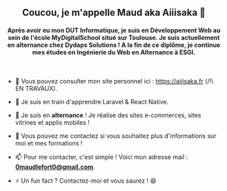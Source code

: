 <h2 align="center">Coucou, je m'appelle Maud aka Aiiisaka 👋</h2>
<h4 align="center">Après avoir eu mon DUT Informatique, je suis en Développement Web au sein de l'école MyDigitalSchool situé sur Toulouse. Je suis actuellement en alternance chez Dydaps Solutions ! A la fin de ce diplôme, je continue mes études en Ingénierie du Web en Alternance à ESGI.</h4>

<br>

- 🔭 Vous pouvez consulter mon site personnel ici : https://aiiisaka.fr (/!\ EN TRAVAUX).

- 🌱 Je suis en train d'apprendre Laravel & React Native.

- 🤔 Je suis en **alternance** ! Je réalise des sites e-commerces, sites vitrines et applis mobiles !

- 💬 Vous pouvez me contactez si vous souhaitez plus d'informations sur moi et mes formations !

- 📫 Pour me contacter, c'est simple ! Voici mon adresse mail : **0maudlefort0@gmail.com**.

- ⚡ Un fun fact ? Contactez-moi et vous saurez ! 😄

<!--
**Aiiisaka/Aiiisaka** is a ✨ _special_ ✨ repository because its `README.md` (this file) appears on your GitHub profile.

Here are some ideas to get you started:

- 🔭 I’m currently working on ...
- 🌱 I’m currently learning ...
- 👯 I’m looking to collaborate on ...
- 🤔 I’m looking for help with ...
- 💬 Ask me about ...
- 📫 How to reach me: ...
- 😄 Pronouns: ...
- ⚡ Fun fact: ...
-->
